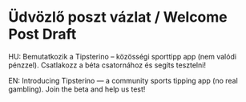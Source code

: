 # Üdvözlő poszt vázlat / Welcome Post Draft

HU: Bemutatkozik a Tipsterino – közösségi sporttipp app (nem valódi pénzzel). Csatlakozz a béta csatornához és segíts tesztelni!

EN: Introducing Tipsterino — a community sports tipping app (no real gambling). Join the beta and help us test!

